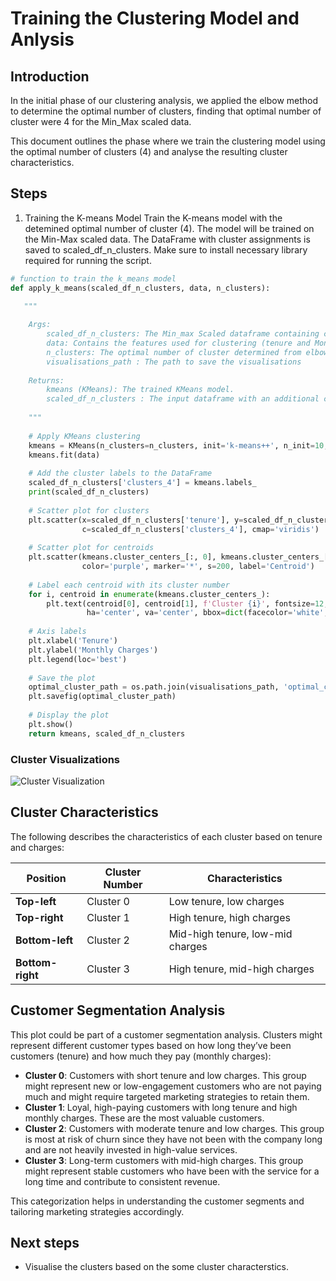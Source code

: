 # Training the Clustering Model and Anlysis
## Introduction
In the initial phase of our clustering analysis, we applied the elbow method to determine the optimal number of clusters, finding that optimal number of cluster were 4 for the Min_Max scaled data.

This document outlines the phase where we train the clustering model using the optimal number of clusters (4) and analyse the resulting cluster characteristics.

## Steps
1. Training the K-means Model
Train the K-means model with the detemined optimal number of cluster (4). The model will be trained on the Min-Max scaled data. The DataFrame with cluster assignments is saved to scaled_df_n_clusters.
Make sure to install necessary library required for running the script. 

```python
# function to train the k_means model
def apply_k_means(scaled_df_n_clusters, data, n_clusters):
    
   """

    Args:
        scaled_df_n_clusters: The Min_max Scaled dataframe containing customer data.
        data: Contains the features used for clustering (tenure and MonthlyCharges).
        n_clusters: The optimal number of cluster determined from elbow method.
        visualisations_path : The path to save the visualisations 
    
    Returns:
        kmeans (KMeans): The trained KMeans model.
        scaled_df_n_clusters : The input dataframe with an additional column for cluster labels.
        
    """
    
    # Apply KMeans clustering
    kmeans = KMeans(n_clusters=n_clusters, init='k-means++', n_init=10, random_state=42)
    kmeans.fit(data)
    
    # Add the cluster labels to the DataFrame
    scaled_df_n_clusters['clusters_4'] = kmeans.labels_
    print(scaled_df_n_clusters)
    
    # Scatter plot for clusters
    plt.scatter(x=scaled_df_n_clusters['tenure'], y=scaled_df_n_clusters['MonthlyCharges'], 
                c=scaled_df_n_clusters['clusters_4'], cmap='viridis')
    
    # Scatter plot for centroids
    plt.scatter(kmeans.cluster_centers_[:, 0], kmeans.cluster_centers_[:, 1], 
                color='purple', marker='*', s=200, label='Centroid')
    
    # Label each centroid with its cluster number
    for i, centroid in enumerate(kmeans.cluster_centers_):
        plt.text(centroid[0], centroid[1], f'Cluster {i}', fontsize=12, color='black', 
                 ha='center', va='center', bbox=dict(facecolor='white', alpha=0.6, edgecolor='black'))
    
    # Axis labels
    plt.xlabel('Tenure')
    plt.ylabel('Monthly Charges')
    plt.legend(loc='best')
    
    # Save the plot
    optimal_cluster_path = os.path.join(visualisations_path, 'optimal_clusters.png')
    plt.savefig(optimal_cluster_path)
    
    # Display the plot
    plt.show()
    return kmeans, scaled_df_n_clusters

```


### Cluster Visualizations
![Cluster Visualization](./visualisations/optimal_clusters.png)

## Cluster Characteristics

The following describes the characteristics of each cluster based on tenure and charges:

| Position           | Cluster Number | Characteristics                       |
|--------------------|----------------|---------------------------------------|
| **Top-left**       | Cluster 0      | Low tenure, low charges               |
| **Top-right**      | Cluster 1      | High tenure, high charges             |
| **Bottom-left**    | Cluster 2      | Mid-high tenure, low-mid charges      |
| **Bottom-right**   | Cluster 3      |High tenure, mid-high charges          |

## Customer Segmentation Analysis

This plot could be part of a customer segmentation analysis. Clusters might represent different customer types based on how long they’ve been customers (tenure) and how much they pay (monthly charges):

- **Cluster 0**: Customers with short tenure and low charges. This group might represent new or         low-engagement customers who are not paying much and might require targeted marketing strategies to retain them.
- **Cluster 1**: Loyal, high-paying customers with long tenure and high monthly charges. These are the most valuable customers.
- **Cluster 2**: Customers with moderate tenure and low charges. This group is most at risk of churn since they have not been with the company long and are not heavily invested in high-value services.
- **Cluster 3**: Long-term customers with mid-high charges. This group might represent stable customers who have been with the service for a long time and contribute to consistent revenue.

This categorization helps in understanding the customer segments and tailoring marketing strategies accordingly.

## Next steps
- Visualise the clusters based on the some cluster characterstics.
